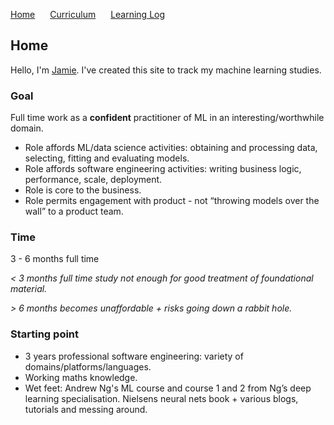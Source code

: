 <p>
  <a style="padding-right:20px;" href="./index.html">Home</a>
  <a style="padding-right:20px;" href="./curriculum.html">Curriculum</a>
  <a href="./learning_log.html">Learning Log</a>
</p>

## Home

Hello, I'm [Jamie](https://github.com/coxy1989). I've created this site to track my machine learning studies.

### Goal

Full time work as a **confident** practitioner of ML in an interesting/worthwhile domain.

- Role affords ML/data science activities:  obtaining and processing data, selecting, fitting and evaluating models.
- Role affords software engineering activities: writing business logic, performance, scale, deployment.
- Role is core to the business.
- Role permits engagement with product - not “throwing models over the wall” to a product team.

### Time

3 - 6 months full time

*< 3 months full time study not enough for good treatment of foundational material.*

*> 6 months becomes unaffordable + risks going down a rabbit hole.*


### Starting point

- 3 years professional software engineering: variety of domains/platforms/languages.
- Working maths knowledge.
- Wet feet: Andrew Ng's ML course and course 1 and 2 from Ng’s deep learning specialisation. Nielsens neural nets book + various blogs, tutorials and messing around.


